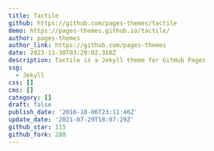 ```yaml
---
title: Tactile
github: https://github.com/pages-themes/tactile
demo: https://pages-themes.github.io/tactile/
author: pages-themes
author_link: https://github.com/pages-themes
date: 2023-11-30T03:29:02.310Z
description: Tactile is a Jekyll theme for GitHub Pages
ssg:
  - Jekyll
css: []
cms: []
category: []
draft: false
publish_date: '2016-10-06T23:11:46Z'
update_date: '2021-07-29T18:07:29Z'
github_star: 115
github_fork: 288
---
```

